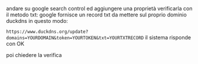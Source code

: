 andare su google search control ed aggiungere una proprietà
verificarla con il metodo txt: google fornisce un record txt da mettere sul proprio dominio duckdns in questo modo:

``https://www.duckdns.org/update?domains=YOURDOMAIN&token=YOURTOKEN&txt=YOURTXTRECORD``
il sistema risponde con OK

poi chiedere la verifica
